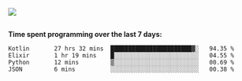 [![](https://img.shields.io/badge/discord-jonatsp%234844-7289DA?logo=discord)](https://discord.com/users/239510668687048717)

##
**Time spent programming over the last 7 days:**
<!--START_SECTION:waka-->
```text
Kotlin       27 hrs 32 mins  ███████████████████████▓░   94.35 % 
Elixir       1 hr 19 mins    █░░░░░░░░░░░░░░░░░░░░░░░░   04.55 % 
Python       12 mins         ▒░░░░░░░░░░░░░░░░░░░░░░░░   00.69 % 
JSON         6 mins          ░░░░░░░░░░░░░░░░░░░░░░░░░   00.38 % 
```
<!--END_SECTION:waka-->
##
